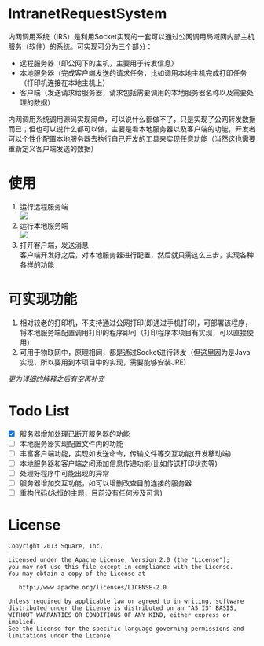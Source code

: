 IntranetRequestSystem
======
内网调用系统（IRS）是利用Socket实现的一套可以通过公网调用局域网内部主机服务（软件）的系统。可实现可分为三个部分：
 * 远程服务器（即公网下的主机，主要用于转发信息）
 * 本地服务器（完成客户端发送的请求任务，比如调用本地主机完成打印任务（打印机连接在本地主机上）
 * 客户端（发送请求给服务器，请求包括需要调用的本地服务器名称以及需要处理的数据） 
 
内网调用系统调用源码实现简单，可以说什么都做不了，只是实现了公网转发数据而已；但也可以说什么都可以做，主要是看本地服务器以及客户端的功能，开发者可以个性化配置本地服务器去执行自己开发的工具来实现任意功能（当然这也需要重新定义客户端发送的数据）

使用
======
1. 运行远程服务端  
![](https://github.com/w-g-b/IntranetRequestSystem/blob/master/images/%E5%BE%AE%E4%BF%A1%E6%88%AA%E5%9B%BE_20190407165211.png)
2. 运行本地服务端  
![](https://github.com/w-g-b/IntranetRequestSystem/blob/master/images/%E5%BE%AE%E4%BF%A1%E6%88%AA%E5%9B%BE_20190407165259.png)
3. 打开客户端，发送消息  
客户端开发好之后，对本地服务器进行配置，然后就只需这么三步，实现各种各样的功能

可实现功能
======
1. 相对较老的打印机，不支持通过公网打印(即通过手机打印)，可部署该程序，将本地服务端配置调用打印的程序即可（打印程序本项目有实现，可以直接使用）
2. 可用于物联网中，原理相同，都是通过Socket进行转发（但这里因为是Java实现，所以要用到本项目中的实现，需要能够安装JRE)

_更为详细的解释之后有空再补充_

Todo List
======
* [x] 服务器增加处理已断开服务器的功能  
* [ ] 本地服务器实现配置文件内的功能  
* [ ] 丰富客户端功能，实现如发送命令，传输文件等交互功能(开发移动端)  
* [ ] 本地服务器和客户端之间添加信息传递功能(比如传送打印状态等)  
* [ ] 处理好程序中可能出现的异常  
* [ ] 服务器增加交互功能，如可以增删改查目前连接的服务器
* [ ] 重构代码(永恒的主题，目前没有任何涉及可言)  

License
=======

    Copyright 2013 Square, Inc.

    Licensed under the Apache License, Version 2.0 (the "License");
    you may not use this file except in compliance with the License.
    You may obtain a copy of the License at

       http://www.apache.org/licenses/LICENSE-2.0

    Unless required by applicable law or agreed to in writing, software
    distributed under the License is distributed on an "AS IS" BASIS,
    WITHOUT WARRANTIES OR CONDITIONS OF ANY KIND, either express or implied.
    See the License for the specific language governing permissions and
    limitations under the License.
